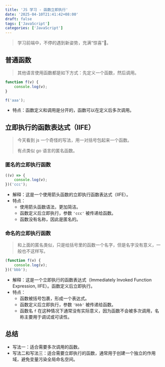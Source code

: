 ```yaml
---
title: 'JS 学习 - 函数立即执行'
date: '2025-04-10T21:41:42+08:00'
draft: false
tags: ['JavaScript']
categories: ['JavaScript']
---
```


> 学习前端中，不停的遇到新姿势，充满“惊喜”🤷。

## 普通函数

> 其他语言使用函数都是如下方式：先定义一个函数，然后调用。

```javascript
function f(v) {
    console.log(v);
}

f('aaa');
```

- 特点：函数定义和调用是分开的，函数可以在定义后多次调用。

## 立即执行的函数表达式（IIFE）

> 今天看到 js 一个奇怪的写法，用一对括号包起来一个函数。
>
> 有点类似 go 语言的匿名函数。

### 匿名的立即执行函数

```javascript
((v) => {
    console.log(v);
})('ccc');
```

- 解释：这是一个使用箭头函数的立即执行函数表达式（IIFE）。
- 特点：
  - 使用箭头函数语法，更加简洁。
  - 函数定义后立即执行，参数 `'ccc'` 被传递给函数。
  - 函数没有名称，因此是匿名的。

### 命名的立即执行函数

> 和上面的匿名类似，只是给括号里的函数一个名字，但是名字没有意义，一般也不这样写。

```javascript
(function f(v) {
    console.log(v);
})('bbb');
```

- 解释：这是一个立即执行的函数表达式（Immediately Invoked Function Expression, IIFE）。函数定义后立即执行。
- 特点：
  - 函数被括号包裹，形成一个表达式。
  - 函数定义后立即执行，参数 `'bbb'` 被传递给函数。
  - 函数名 `f` 在这种情况下通常没有实际意义，因为函数不会被多次调用，名称主要用于调试或可读性。

## 总结

- 写法一：适合需要多次调用的函数。
- 写法二和写法三：适合需要立即执行的函数，通常用于创建一个独立的作用域，避免变量污染全局命名空间。
